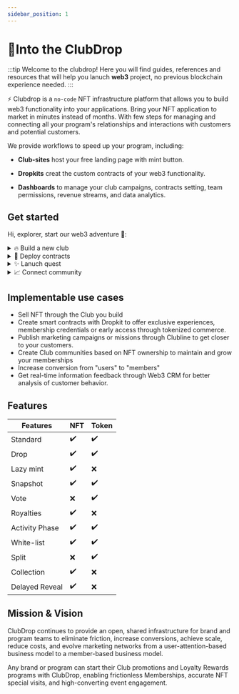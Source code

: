 ```yaml
---
sidebar_position: 1
---
```

# 🥂Into the ClubDrop
:::tip Welcome to the clubdrop!
Here you will find guides, references and resources that will help you lanuch **web3** project, no previous blockchain experience needed.
:::

⚡️ Clubdrop is a <code>no-code</code> NFT infrastructure platform that allows you to build web3 functionality into your applications. Bring your NFT application to market in minutes instead of months. With few steps for managing and connecting all your program's relationships and interactions with customers and potential customers.

We provide workflows to speed up your program, including:

- **Club-sites** host your free landing page with mint button.

- **Dropkits** creat the custom contracts of your web3 functionality.

- **Dashboards** to manage your club campaigns, contracts setting, team permissions, revenue streams, and data analytics.

## Get started

Hi, explorer, start our web3 adventure 🌻:

<details>
  <summary>🔥 Build a new club</summary>

Convert your design into a launch ready website. The first step you need to get a new club, the system offering **Frontend** with a free sub domain for your web3 app.  You may also take a few steps to setup `contracts`, `campaigns`, `quests`, `rewards`and more.
</details>

<details>
  <summary>🐣 Deploy contracts</summary>

Use the Dropkit to ship your contracts directly to any of supported networks `ethereum`,`polygon`,`BNB smart chain`.
</details>

<details>
  <summary>✨ Lanuch quest</summary>

Helps quest initiators and implementers to collaborate efficiently and better align mutual interests. 
</details>

<details>
  <summary>📈 Connect community</summary>

Clubline enable powered messaging where communities and projects can connect, build, and discover alpha.
</details>

## Implementable use cases

- Sell NFT through the Club you build
- Create smart contracts with Dropkit to offer exclusive experiences, membership credentials or early access through tokenized commerce.
- Publish marketing campaigns or missions through Clubline to get closer to your customers.
- Create Club communities based on NFT ownership to maintain and grow your memberships
- Increase conversion from "users" to "members"
- Get real-time information feedback through Web3 CRM for better analysis of customer behavior.


## Features 

| Features       | NFT       | Token     |
| -----------    | --------- | ----------|
| Standard       | ✔️        | ✔️       |
| Drop           | ✔️        | ✔️       |
| Lazy mint      | ✔️        | ❌       |
| Snapshot       | ✔️        | ✔️       |
| Vote           | ❌        | ✔️       |
| Royalties      | ✔️        | ❌       |
| Activity Phase | ✔️        | ✔️       |
| White-list     | ✔️        | ✔️       |
| Split          | ❌        | ✔️       |
| Collection     | ✔️        | ❌       |
| Delayed Reveal | ✔️        | ❌       |

## Mission & Vision

ClubDrop continues to provide an open, shared infrastructure for brand and program teams to eliminate friction, increase conversions, achieve scale, reduce costs, and evolve marketing networks from a user-attention-based business model to a member-based business model.

Any brand or program can start their Club promotions and Loyalty Rewards programs with ClubDrop, enabling frictionless Memberships, accurate NFT special visits, and high-converting event engagement.
